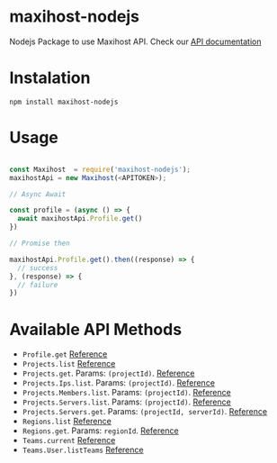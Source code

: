 # maxihost-nodejs

Nodejs Package to use Maxihost API. Check our [API documentation](https://developers.maxihost.com/v2.0/reference)

# Instalation

`npm install maxihost-nodejs`

# Usage

```javascript

const Maxihost  = require('maxihost-nodejs');
maxihostApi = new Maxihost(<APITOKEN>);

// Async Await

const profile = (async () => {
  await maxihostApi.Profile.get()
})

// Promise then

maxihostApi.Profile.get().then((response) => {
  // success
}, (response) => {
  // failure
})

```

# Available API Methods

- `Profile.get` [Reference](https://developers.maxihost.com/v2.0/reference#get-user-profile)
- `Projects.list` [Reference](https://developers.maxihost.com/v2.0/reference#get-projects)
- `Projects.get`. Params: `(projectId)`. [Reference](https://developers.maxihost.com/v2.0/reference#retrieve-project)
- `Projects.Ips.list`. Params: `(projectId)`. [Reference](https://developers.maxihost.com/v2.0/reference#get-project-ips)
- `Projects.Members.list`. Params: `(projectId)`. [Reference](https://developers.maxihost.com/v2.0/reference#get-project-members)
- `Projects.Servers.list`. Params: `(projectId)`. [Reference](https://developers.maxihost.com/v2.0/reference#get-project-servers)
- `Projects.Servers.get`. Params: `(projectId, serverId)`. [Reference](https://developers.maxihost.com/v2.0/reference#get-project-server)
- `Regions.list` [Reference](https://developers.maxihost.com/v2.0/reference#get-regions)
- `Regions.get`. Params: `regionId`. [Reference](https://developers.maxihost.com/v2.0/reference#get-region-id)
- `Teams.current` [Reference](https://developers.maxihost.com/v2.0/reference#get-team)
- `Teams.User.listTeams` [Reference](https://developers.maxihost.com/v2.0/reference#get-user-teams)
